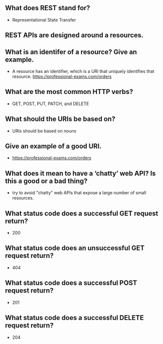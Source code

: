 ## What does REST stand for?
* Representational State Transfer  

## REST APIs are designed around a resources.  

## What is an identifer of a resource? Give an example.
* A resource has an identifier, which is a URI that uniquely identifies that resource. https://professional-exams.com/orders 

## What are the most common HTTP verbs?
* GET, POST, PUT, PATCH, and DELETE  

## What should the URIs be based on?
* URIs should be based on nouns  

## Give an example of a good URI.
* https://professional-exams.com/orders  

## What does it mean to have a ‘chatty’ web API? Is this a good or a bad thing?
* try to avoid "chatty" web APIs that expose a large number of small resources.  

## What status code does a successful GET request return?
* 200  

## What status code does an unsuccessful GET request return?
* 404  

## What status code does a successful POST request return?
* 201  

## What status code does a successful DELETE request return?
* 204